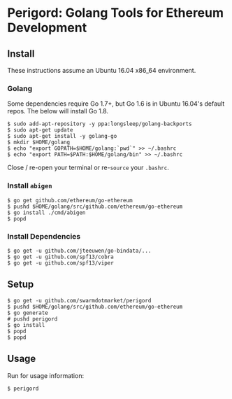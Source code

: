 # Perigord: Golang Tools for Ethereum Development

## Install

These instructions assume an Ubuntu 16.04 x86_64 environment.

### Golang

Some dependencies require Go 1.7+, but Go 1.6 is in Ubuntu 16.04's default repos.
The below will install Go 1.8.


```
$ sudo add-apt-repository -y ppa:longsleep/golang-backports
$ sudo apt-get update
$ sudo apt-get install -y golang-go
$ mkdir $HOME/golang
$ echo "export GOPATH=$HOME/golang:`pwd`" >> ~/.bashrc
$ echo "export PATH=$PATH:$HOME/golang/bin" >> ~/.bashrc
```

Close / re-open your terminal or re-`source` your `.bashrc`.


### Install `abigen`

```
$ go get github.com/ethereum/go-ethereum
$ pushd $HOME/golang/src/github.com/ethereum/go-ethereum
$ go install ./cmd/abigen
$ popd
```

### Install Dependencies

```
$ go get -u github.com/jteeuwen/go-bindata/...
$ go get -u github.com/spf13/cobra
$ go get -u github.com/spf13/viper
```

## Setup

```
$ go get -u github.com/swarmdotmarket/perigord
$ pushd $HOME/golang/src/github.com/ethereum/go-ethereum
$ go generate
# pushd perigord
$ go install
$ popd
$ popd
```

## Usage

Run for usage information:

```
$ perigord
```

